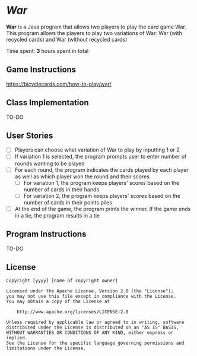 # *War*

**War** is a Java program that allows two players to play the card game War. This program allows the players to play two variations of War: War (with recycled cards) and War (without recycled cards)

Time spent: **3** hours spent in total

## Game Instructions
https://bicyclecards.com/how-to-play/war/

## Class Implementation
TO-DO

## User Stories
- [ ] Players can choose what variation of War to play by inputting 1 or 2 
- [ ] If variation 1 is selected, the program prompts user to enter number of rounds wanting to be played
- [ ] For each round, the program indicates the cards played by each player as well as which player won the round and their scores
  - [ ] For variation 1, the program keeps players' scores based on the number of cards in their hands
  - [ ] For variation 2, the program keeps players' scores based on the number of cards in their points piles
- [ ] At the end of the game, the program prints the winner. If the game ends in a tie, the program results in a tie

## Program Instructions
TO-DO

## License

    Copyright [yyyy] [name of copyright owner]

    Licensed under the Apache License, Version 2.0 (the "License");
    you may not use this file except in compliance with the License.
    You may obtain a copy of the License at

        http://www.apache.org/licenses/LICENSE-2.0

    Unless required by applicable law or agreed to in writing, software
    distributed under the License is distributed on an "AS IS" BASIS,
    WITHOUT WARRANTIES OR CONDITIONS OF ANY KIND, either express or implied.
    See the License for the specific language governing permissions and
    limitations under the License.
